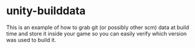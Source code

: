 # unity-builddata

This is an example of how to grab git (or possibly other scm) data at build time and store it inside your game so you can easily verify which version was used to build it. 